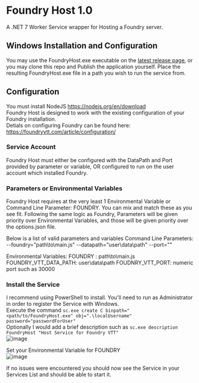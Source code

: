 # Foundry Host 1.0
A .NET 7 Worker Service wrapper for Hosting a Foundry server.

## Windows Installation and Configuration
You may use the FoundryHost.exe executable on the [latest release page](https://github.com/jingounchained/FoundryHost/releases/latest), or you may clone this repo and Publish the application yourself. Place the resulting FoundryHost.exe file in a path you wish to run the service from. 

## Configuration
You must install NodeJS https://nodejs.org/en/download  
Foundry Host is designed to work with the existing configuration of your Foundry installation.  
Detials on configuring Foundry can be found here: https://foundryvtt.com/article/configuration/

### Service Account
Foundry Host must either be configured with the DataPath and Port provided by parameter or variable, OR configured to run on the user account which installed Foundry.

### Parameters or Environmental Variables   
Foundry Host requires at the very least 1 Environmental Variable or Command Line Parameter: FOUNDRY. 
You can mix and match these as you see fit. Following the same logic as Foundry, Parameters will be given priority over Environmental Variables, and those will be given priority over the options.json file.

Below is a list of valid parameters and variables
Command Line Parameters: 
	--foundry="path\to\main.js"
	--datapath="user\data\path"
	--port="<port integer>"

Environmental Variables:
	FOUNDRY : path\to\main.js
	FOUNDRY_VTT_DATA_PATH: user\data\path
	FOUDNRY_VTT_PORT: numeric port such as 30000

### Install the Service
I recommend using PowerShell to install. You'll need to run as Administrator in order to register the Service with Windows.  
Execute the command `sc.exe create C binpath="<path/to/FoundryHost.exe" obj=".\localUsername" password="passwordForUser"`  
Optionally I would add a brief description such as `sc.exe description FoundryHost "Host Service for Foundry VTT"`  
![image](https://github.com/jingounchained/FoundryHost/assets/32217493/1e95bfdd-dbf1-4ce3-aedb-0b0541e9173c)

Set your Environmental Variable for FOUNDRY  
![image](https://github.com/jingounchained/FoundryHost/assets/32217493/5e7d0a20-afb5-4bf0-83df-6ec783d438b2)

If no issues were encountered you should now see the Service in your Services List and should be able to start it.


